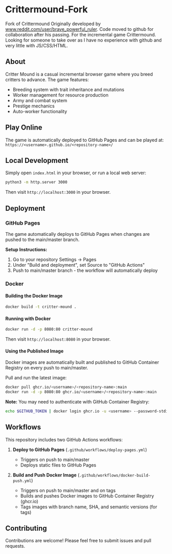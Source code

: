# Crittermound-Fork

Fork of Crittermound
Originally developed by www.reddit.com/user/brave_powerful_ruler. Code moved to github for collaboration after his passing.
For the incremental game Crittermound. Looking for someone to take over as I have no experience with github and very little
with JS/CSS/HTML.

## About

Critter Mound is a casual incremental browser game where you breed critters to advance. The game features:
- Breeding system with trait inheritance and mutations
- Worker management for resource production
- Army and combat system
- Prestige mechanics
- Auto-worker functionality

## Play Online

The game is automatically deployed to GitHub Pages and can be played at:
`https://<username>.github.io/<repository-name>/`

## Local Development

Simply open `index.html` in your browser, or run a local web server:

```bash
python3 -m http.server 3000
```

Then visit `http://localhost:3000` in your browser.

## Deployment

### GitHub Pages

The game automatically deploys to GitHub Pages when changes are pushed to the main/master branch.

**Setup Instructions:**
1. Go to your repository Settings → Pages
2. Under "Build and deployment", set Source to "GitHub Actions"
3. Push to main/master branch - the workflow will automatically deploy

### Docker

#### Building the Docker Image

```bash
docker build -t critter-mound .
```

#### Running with Docker

```bash
docker run -d -p 8080:80 critter-mound
```

Then visit `http://localhost:8080` in your browser.

#### Using the Published Image

Docker images are automatically built and published to GitHub Container Registry on every push to main/master.

Pull and run the latest image:

```bash
docker pull ghcr.io/<username>/<repository-name>:main
docker run -d -p 8080:80 ghcr.io/<username>/<repository-name>:main
```

**Note:** You may need to authenticate with GitHub Container Registry:

```bash
echo $GITHUB_TOKEN | docker login ghcr.io -u <username> --password-stdin
```

## Workflows

This repository includes two GitHub Actions workflows:

1. **Deploy to GitHub Pages** (`.github/workflows/deploy-pages.yml`)
   - Triggers on push to main/master
   - Deploys static files to GitHub Pages

2. **Build and Push Docker Image** (`.github/workflows/docker-build-push.yml`)
   - Triggers on push to main/master and on tags
   - Builds and pushes Docker images to GitHub Container Registry (ghcr.io)
   - Tags images with branch name, SHA, and semantic versions (for tags)

## Contributing

Contributions are welcome! Please feel free to submit issues and pull requests.
